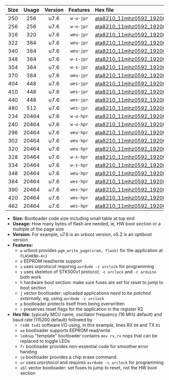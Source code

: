 |Size|Usage|Version|Features|Hex file|
|:-:|:-:|:-:|:-:|:--|
|250|256|u7.6|`w-u-jpr`|[ata8210_11mhz0592_19200bps_rxb0_txb1_ur_vbl.hex](https://raw.githubusercontent.com/stefanrueger/urboot/main/ata8210_11mhz0592_19200bps_rxb0_txb1_ur_vbl.hex)|
|256|256|u7.6|`w-u-jpr`|[ata8210_11mhz0592_19200bps_rxb0_txb1_lednop_ur_vbl.hex](https://raw.githubusercontent.com/stefanrueger/urboot/main/ata8210_11mhz0592_19200bps_rxb0_txb1_lednop_ur_vbl.hex)|
|316|320|u7.6|`weu-jpr`|[ata8210_11mhz0592_19200bps_rxb0_txb1_ee_ur_vbl.hex](https://raw.githubusercontent.com/stefanrueger/urboot/main/ata8210_11mhz0592_19200bps_rxb0_txb1_ee_ur_vbl.hex)|
|322|384|u7.6|`weu-jpr`|[ata8210_11mhz0592_19200bps_rxb0_txb1_ee_lednop_ur_vbl.hex](https://raw.githubusercontent.com/stefanrueger/urboot/main/ata8210_11mhz0592_19200bps_rxb0_txb1_ee_lednop_ur_vbl.hex)|
|340|384|u7.6|`weu-jpr`|[ata8210_11mhz0592_19200bps_rxb0_txb1_ee_lednop_fr_ur_vbl.hex](https://raw.githubusercontent.com/stefanrueger/urboot/main/ata8210_11mhz0592_19200bps_rxb0_txb1_ee_lednop_fr_ur_vbl.hex)|
|348|384|u7.6|`w-s-jpr`|[ata8210_11mhz0592_19200bps_rxb0_txb1_vbl.hex](https://raw.githubusercontent.com/stefanrueger/urboot/main/ata8210_11mhz0592_19200bps_rxb0_txb1_vbl.hex)|
|354|384|u7.6|`w-s-jpr`|[ata8210_11mhz0592_19200bps_rxb0_txb1_lednop_vbl.hex](https://raw.githubusercontent.com/stefanrueger/urboot/main/ata8210_11mhz0592_19200bps_rxb0_txb1_lednop_vbl.hex)|
|370|384|u7.6|`weu-jpr`|[ata8210_11mhz0592_19200bps_rxb0_txb1_ee_lednop_fr_ce_ur_vbl.hex](https://raw.githubusercontent.com/stefanrueger/urboot/main/ata8210_11mhz0592_19200bps_rxb0_txb1_ee_lednop_fr_ce_ur_vbl.hex)|
|404|448|u7.6|`wes-jpr`|[ata8210_11mhz0592_19200bps_rxb0_txb1_ee_vbl.hex](https://raw.githubusercontent.com/stefanrueger/urboot/main/ata8210_11mhz0592_19200bps_rxb0_txb1_ee_vbl.hex)|
|410|448|u7.6|`wes-jpr`|[ata8210_11mhz0592_19200bps_rxb0_txb1_ee_lednop_vbl.hex](https://raw.githubusercontent.com/stefanrueger/urboot/main/ata8210_11mhz0592_19200bps_rxb0_txb1_ee_lednop_vbl.hex)|
|440|448|u7.6|`wes-jpr`|[ata8210_11mhz0592_19200bps_rxb0_txb1_ee_lednop_fr_vbl.hex](https://raw.githubusercontent.com/stefanrueger/urboot/main/ata8210_11mhz0592_19200bps_rxb0_txb1_ee_lednop_fr_vbl.hex)|
|480|512|u7.6|`wes-jpr`|[ata8210_11mhz0592_19200bps_rxb0_txb1_ee_lednop_fr_ce_vbl.hex](https://raw.githubusercontent.com/stefanrueger/urboot/main/ata8210_11mhz0592_19200bps_rxb0_txb1_ee_lednop_fr_ce_vbl.hex)|
|234|20464|u7.6|`w-u-hpr`|[ata8210_11mhz0592_19200bps_rxb0_txb1_ur.hex](https://raw.githubusercontent.com/stefanrueger/urboot/main/ata8210_11mhz0592_19200bps_rxb0_txb1_ur.hex)|
|240|20464|u7.6|`w-u-hpr`|[ata8210_11mhz0592_19200bps_rxb0_txb1_lednop_ur.hex](https://raw.githubusercontent.com/stefanrueger/urboot/main/ata8210_11mhz0592_19200bps_rxb0_txb1_lednop_ur.hex)|
|296|20464|u7.6|`weu-hpr`|[ata8210_11mhz0592_19200bps_rxb0_txb1_ee_ur.hex](https://raw.githubusercontent.com/stefanrueger/urboot/main/ata8210_11mhz0592_19200bps_rxb0_txb1_ee_ur.hex)|
|302|20464|u7.6|`weu-hpr`|[ata8210_11mhz0592_19200bps_rxb0_txb1_ee_lednop_ur.hex](https://raw.githubusercontent.com/stefanrueger/urboot/main/ata8210_11mhz0592_19200bps_rxb0_txb1_ee_lednop_ur.hex)|
|320|20464|u7.6|`weu-hpr`|[ata8210_11mhz0592_19200bps_rxb0_txb1_ee_lednop_fr_ur.hex](https://raw.githubusercontent.com/stefanrueger/urboot/main/ata8210_11mhz0592_19200bps_rxb0_txb1_ee_lednop_fr_ur.hex)|
|328|20464|u7.6|`w-s-hpr`|[ata8210_11mhz0592_19200bps_rxb0_txb1.hex](https://raw.githubusercontent.com/stefanrueger/urboot/main/ata8210_11mhz0592_19200bps_rxb0_txb1.hex)|
|334|20464|u7.6|`w-s-hpr`|[ata8210_11mhz0592_19200bps_rxb0_txb1_lednop.hex](https://raw.githubusercontent.com/stefanrueger/urboot/main/ata8210_11mhz0592_19200bps_rxb0_txb1_lednop.hex)|
|348|20464|u7.6|`weu-hpr`|[ata8210_11mhz0592_19200bps_rxb0_txb1_ee_lednop_fr_ce_ur.hex](https://raw.githubusercontent.com/stefanrueger/urboot/main/ata8210_11mhz0592_19200bps_rxb0_txb1_ee_lednop_fr_ce_ur.hex)|
|384|20464|u7.6|`wes-hpr`|[ata8210_11mhz0592_19200bps_rxb0_txb1_ee.hex](https://raw.githubusercontent.com/stefanrueger/urboot/main/ata8210_11mhz0592_19200bps_rxb0_txb1_ee.hex)|
|390|20464|u7.6|`wes-hpr`|[ata8210_11mhz0592_19200bps_rxb0_txb1_ee_lednop.hex](https://raw.githubusercontent.com/stefanrueger/urboot/main/ata8210_11mhz0592_19200bps_rxb0_txb1_ee_lednop.hex)|
|420|20464|u7.6|`wes-hpr`|[ata8210_11mhz0592_19200bps_rxb0_txb1_ee_lednop_fr.hex](https://raw.githubusercontent.com/stefanrueger/urboot/main/ata8210_11mhz0592_19200bps_rxb0_txb1_ee_lednop_fr.hex)|
|462|20464|u7.6|`wes-hpr`|[ata8210_11mhz0592_19200bps_rxb0_txb1_ee_lednop_fr_ce.hex](https://raw.githubusercontent.com/stefanrueger/urboot/main/ata8210_11mhz0592_19200bps_rxb0_txb1_ee_lednop_fr_ce.hex)|

- **Size:** Bootloader code size including small table at top end
- **Useage:** How many bytes of flash are needed, ie, HW boot section or a multiple of the page size
- **Version:** For example, u7.6 is an urboot version, o5.2 is an optiboot version
- **Features:**
  + `w` urboot provides `pgm_write_page(sram, flash)` for the application at `FLASHEND-4+1`
  + `e` EEPROM read/write support
  + `u` uses urprotocol requiring `avrdude -c urclock` for programming
  + `s` uses skeleton of STK500v1 protocol; `-c urclock` and `-c arduino` both work
  + `h` hardware boot section: make sure fuses are set for reset to jump to boot section
  + `j` vector bootloader: uploaded applications *need to be patched externally*, eg, using `avrdude -c urclock`
  + `p` bootloader protects itself from being overwritten
  + `r` preserves reset flags for the application in the register R2
- **Hex file:** typically MCU name, oscillator frequency (16 MHz default) and baud rate (115200 default) followed by
  + `rxd0 txd1` software I/O using, in this example, lines RX `D0` and TX `D1`
  + `ee` bootloader supports EEPROM read/write
  + `lednop` "template" bootloader contains `mov rx,rx` nops that can be replaced to toggle LEDs
  + `fr` bootloader provides non-essential code for smoother error handing
  + `ce` bootloader provides a chip erase command
  + `ur` uses urprotocol and requires `avrdude -c urclock` for programming
  + `vbl` vector bootloader: set fuses to jump to reset, not the HW boot section
